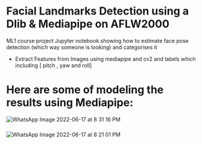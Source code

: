 # Facial Landmarks Detection using a Dlib & Mediapipe on AFLW2000
ML1 course project
Jupyter notebook showing how to estimate face pose detection (which way someone is looking) and categorises it
- Extract Features from Images using mediapipe and cv2 and labels which including [ pitch , yaw and roll]

# Here are some of modeling the results using Mediapipe:

![WhatsApp Image 2022-06-17 at 8 31 16 PM](https://user-images.githubusercontent.com/72360864/174357210-17d53f6b-12fe-4e74-99bc-73a8b8dad65e.jpeg)
###  
![WhatsApp Image 2022-06-17 at 8 21 01 PM](https://user-images.githubusercontent.com/72360864/174357299-dc5e8365-1ef9-4d16-9512-e66c6a94c5bc.jpeg)
